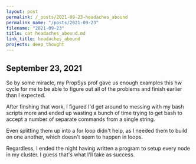 ```yaml
---
layout: post
permalink: /_posts/2021-09-23-headaches_abound
permalink_name: "/posts/2021-09-23"
filename: "2021-09-23"
title: cat headaches_abound.md
link_title: headaches_abound
projects: deep_thought
---
```

## September 23, 2021

So by some miracle, my PropSys prof gave us enough examples this hw cycle for me to be able to figure out all of the problems and finish earlier than I expected.

After finshing that work, I figured I'd get around to messing with my bash scripts more and ended up wasting a bunch of time trying to get bash to accept a number of separate commands from a single string.

Even splitting them up into a for loop didn't help, as I needed them to build on one another, which doesn't seem to happen in loops.

Regardless, I ended the night having written a program to setup every node in my cluster. I guess that's what I'll take as success.
